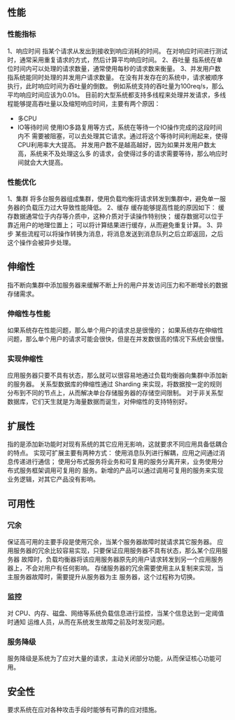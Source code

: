 ## 性能
   ### 性能指标
   1、响应时间
   指某个请求从发出到接收到响应消耗的时间。
   在对响应时间进行测试时，通常采用重复请求的方式，然后计算平均响应时间。
   2、吞吐量
   指系统在单位时间内可以处理的请求数量，通常使用每秒的请求数来衡量。
   3、并发用户数
   指系统能同时处理的并发用户请求数量。
   在没有并发存在的系统中，请求被顺序执行，此时响应时间为吞吐量的倒数。
   例如系统支持的吞吐量为100req/s，那么平均响应时间应该为0.01s。
   目前的大型系统都支持多线程来处理并发请求，多线程能够提高吞吐量以及缩短响应时间，主要有两个原因：
   * 多CPU
   * IO等待时间
   使用IO多路复用等方式，系统在等待一个IO操作完成的这段时间内不
   需要被阻塞，可以去处理其它请求。通过将这个等待时间利用起来，使得CPU利用率大大提高。
   并发用户数不是越高越好，因为如果并发用户数太高，系统来不及处理这么多
   的请求，会使得过多的请求需要等待，那么响应时间就会大大提高。
   
   ### 性能优化
   1、集群
   将多台服务器组成集群，使用负载均衡将请求转发到集群中，避免单一服务器的负载压力过大导致性能降低。
   2、缓存
   缓存能够提高性能的原因如下：
   缓存数据通常位于内存等介质中，这种介质对于读操作特别快；
   缓存数据可以位于靠近用户的地理位置上；
   可以将计算结果进行缓存，从而避免重复计算。
   3、异步
   某些流程可以将操作转换为消息，将消息发送到消息队列之后立即返回，之后这个操作会被异步处理。
   
## 伸缩性
指不断向集群中添加服务器来缓解不断上升的用户并发访问压力和不断增长的数据存储需求。

   ### 伸缩性与性能
   如果系统存在性能问题，那么单个用户的请求总是很慢的；
   如果系统存在伸缩性问题，那么单个用户的请求可能会很快，但是在并发数很高的情况下系统会很慢。

   ### 实现伸缩性
   应用服务器只要不具有状态，那么就可以很容易地通过负载均衡器向集群中添加新的服务器。
   关系型数据库的伸缩性通过 Sharding 来实现，将数据按一定的规则分布到不同的节点上，从而解决单台存储服务器的存储空间限制。
   对于非关系型数据库，它们天生就是为海量数据而诞生，对伸缩性的支持特别好。

## 扩展性
指的是添加新功能时对现有系统的其它应用无影响，这就要求不同应用具备低耦合的特点。
实现可扩展主要有两种方式：
使用消息队列进行解耦，应用之间通过消息传递进行通信；
使用分布式服务将业务和可复用的服务分离开来，业务使用分布式服务框架调用可复用的
服务。新增的产品可以通过调用可复用的服务来实现业务逻辑，对其它产品没有影响。

## 可用性
   ### 冗余
   保证高可用的主要手段是使用冗余，当某个服务器故障时就请求其它服务器。
   应用服务器的冗余比较容易实现，只要保证应用服务器不具有状态，那么某个应用服务器
   故障时，负载均衡器将该应用服务器原先的用户请求转发到另一个应用服务器上，不会对用户有任何影响。
   存储服务器的冗余需要使用主从复制来实现，当主服务器故障时，需要提升从服务器为主
   服务器，这个过程称为切换。
   ### 监控
   对 CPU、内存、磁盘、网络等系统负载信息进行监控，当某个信息达到一定阈值时通知
   运维人员，从而在系统发生故障之前及时发现问题。
   ### 服务降级
   服务降级是系统为了应对大量的请求，主动关闭部分功能，从而保证核心功能可用。
   
## 安全性
要求系统在应对各种攻击手段时能够有可靠的应对措施。